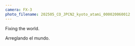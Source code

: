```yaml
---
camera: FX-3
photo_filename: 202505_CO_JPCN2_kyoto_atami_000020060012
---
```


Fixing the world.

Arreglando el mundo.

